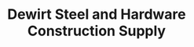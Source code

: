 ---
title: "Dewirt Steel and Hardware Construction Supply"
url: /tanauan/dewirt-steel-and-hardware-construction-supply/
shop: Eisenwaren
---